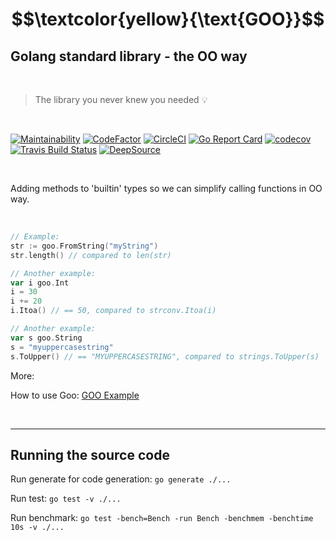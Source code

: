 # $$\textcolor{yellow}{\text{GOO}}$$

## **G**olang standard library - the **OO** way

<br>

> The library you never knew you needed :bulb:

<br>

[![Maintainability](https://api.codeclimate.com/v1/badges/bbc9b7ccb927732ec239/maintainability)](https://codeclimate.com/github/TimothyL96/goo/maintainability)
[![CodeFactor](https://www.codefactor.io/repository/github/timothyl96/goo/badge)](https://www.codefactor.io/repository/github/timothyl96/goo)
[![CircleCI](https://dl.circleci.com/status-badge/img/gh/TimothyL96/goo/tree/master.svg?style=shield)](https://dl.circleci.com/status-badge/redirect/gh/TimothyL96/goo/tree/master)
[![Go Report Card](https://goreportcard.com/badge/github.com/timothyl96/goo)](https://goreportcard.com/report/github.com/timothyl96/goo)
[![codecov](https://codecov.io/gh/TimothyL96/goo/branch/master/graph/badge.svg?token=o61pQVm2m9)](https://codecov.io/gh/TimothyL96/goo)
[![Travis Build Status](https://app.travis-ci.com/TimothyL96/goo.svg?branch=master)](https://app.travis-ci.com/TimothyL96/goo)
[![DeepSource](https://deepsource.io/gh/TimothyL96/goo.svg/?label=active+issues&show_trend=true&token=lc6AhgyQ_EjizXaVrr2ehW_K)](https://deepsource.io/gh/TimothyL96/goo/?ref=repository-badge)

<br>

Adding methods to 'builtin' types so we can simplify calling functions in OO way.

<br>

```Go
// Example:
str := goo.FromString("myString")
str.length() // compared to len(str)

// Another example:
var i goo.Int
i = 30
i += 20
i.Itoa() // == 50, compared to strconv.Itoa(i)

// Another example:
var s goo.String
s = "myuppercasestring"
s.ToUpper() // == "MYUPPERCASESTRING", compared to strings.ToUpper(s)
```

More:

How to use Goo:
[GOO Example](https://github.com/TimothyL96/goo-example)

<br>

---  

## <b>Running the source code</b>

Run generate for code generation: `go generate ./...`

Run test: `go test -v ./...`

Run benchmark: `go test -bench=Bench -run Bench -benchmem -benchtime 10s -v ./...`
